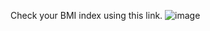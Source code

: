 Check your BMI index using this link.
![image](https://user-images.githubusercontent.com/91546745/171051553-1be088eb-661f-4926-81b3-2ced7e7273f1.png)
